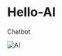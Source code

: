# Hello-AI
Chatbot

![AI](https://github.com/Abir-Maji/Hello-AI/assets/112890292/80ab5a05-37ea-4781-840a-993d8cd2136b)
